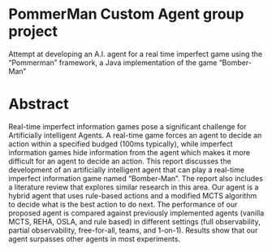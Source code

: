 # PommerMan Custom Agent group project
Attempt at developing an A.I. agent for a real time imperfect game using the “Pommerman” framework, a Java implementation of the game “Bomber-Man”
# Abstract
Real-time imperfect information games pose a significant challenge for Artificially intelligent Agents. A real-time game forces an agent to decide an action within a specified budged (100ms typically), while imperfect information games hide information from the agent which makes it more difficult for an agent to decide an action. This report discusses the development of an artificially intelligent agent that can play a real-time imperfect information game named “Bomber-Man”. The report also includes a literature review that explores similar research in this area. Our agent is a hybrid agent that uses rule-based actions and a modified MCTS algorithm to decide what is the best action to do next. The performance of our proposed agent is compared against previously implemented agents (vanilla MCTS, REHA, OSLA, and rule based) in different settings (full observability, partial observability, free-for-all, teams, and 1-on-1). Results show that our agent surpasses other agents in most experiments.
